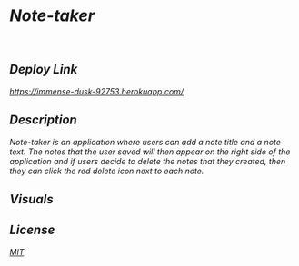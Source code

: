 # <em> Note-taker 
<br>

## <em> Deploy Link
https://immense-dusk-92753.herokuapp.com/
<br>

## <em> Description 
Note-taker is an application where users can add a note title and a note text. The notes that the user saved will then appear on the right side of the application and if users decide to delete the notes that they created, then they can click the red delete icon next to each note. 
<br>

## Visuals


## <em> License
[MIT](./license.md)
